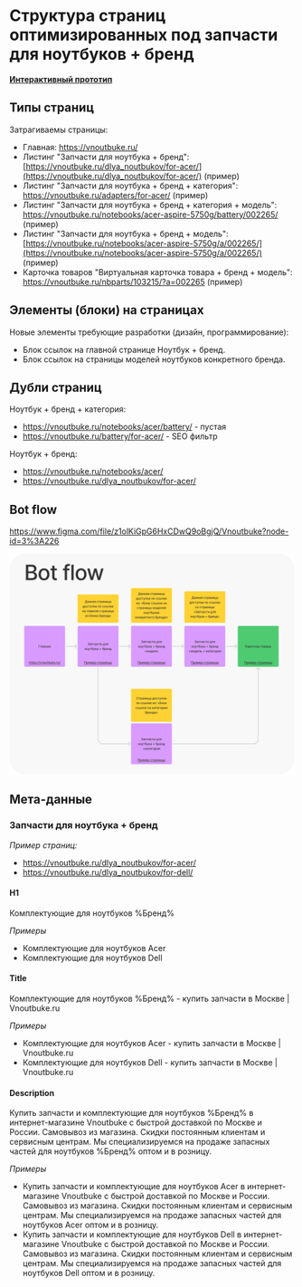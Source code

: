 # Структура страниц оптимизированных под запчасти для ноутбуков + бренд

**[Интерактивный прототип](https://www.figma.com/proto/z4ZuCN4eocm2pPpoqD88No/Vnoutbuke?page-id=0%3A1&node-id=4%3A366&viewport=335%2C48%2C0.12&scaling=min-zoom&starting-point-node-id=2%3A308)**

## Типы страниц

Затрагиваемы страницы:

- Главная: https://vnoutbuke.ru/
- Листинг "Запчасти для ноутбука + бренд": [https://vnoutbuke.ru/dlya_noutbukov/for-acer/](https://vnoutbuke.ru/dlya_noutbukov/for-acer/) (пример)
- Листинг "Запчасти для ноутбука + бренд + категория": https://vnoutbuke.ru/adapters/for-acer/ (пример)
- Листинг "Запчасти для ноутбука + бренд + категория + модель": https://vnoutbuke.ru/notebooks/acer-aspire-5750g/battery/002265/ (пример)
- Листинг "Запчасти для ноутбука + бренд + модель": [https://vnoutbuke.ru/notebooks/acer-aspire-5750g/a/002265/](https://vnoutbuke.ru/notebooks/acer-aspire-5750g/a/002265/) (пример)
- Карточка товаров "Виртуальная карточка товара + бренд + модель": https://vnoutbuke.ru/nbparts/103215/?a=002265 (пример)

## Элементы (блоки) на страницах

Новые элементы требующие разработки (дизайн, программирование):

- Блок ссылок на главной странице Ноутбук + бренд.
- Блок ссылок на страницы моделей ноутбуков конкретного бренда.

## Дубли страниц 

Ноутбук + бренд + категория:

* https://vnoutbuke.ru/notebooks/acer/battery/ - пустая
* https://vnoutbuke.ru/battery/for-acer/ - SEO фильтр

Ноутбук + бренд:

* https://vnoutbuke.ru/notebooks/acer/ 
* https://vnoutbuke.ru/dlya_noutbukov/for-acer/

## Bot flow

https://www.figma.com/file/z1olKiGpG6HxCDwQ9oBgjQ/Vnoutbuke?node-id=3%3A226

![image-20211015165807736](.\img\image-20211015165807736.png)





## Мета-данные

### Запчасти для ноутбука + бренд

*Пример страниц:*

* https://vnoutbuke.ru/dlya_noutbukov/for-acer/
* https://vnoutbuke.ru/dlya_noutbukov/for-dell/

#### H1

Комплектующие для ноутбуков %Бренд% 

*Примеры*

* Комплектующие для ноутбуков Acer
* Комплектующие для ноутбуков Dell

#### Title

Комплектующие для ноутбуков %Бренд% - купить запчасти в Москве | Vnoutbuke.ru

*Примеры*

* Комплектующие для ноутбуков Acer - купить запчасти в Москве | Vnoutbuke.ru
* Комплектующие для ноутбуков Dell - купить запчасти в Москве | Vnoutbuke.ru

#### Description

Купить запчасти и комплектующие для ноутбуков %Бренд% в интернет-магазине Vnoutbuke с быстрой доставкой по Москве и России. Самовывоз из магазина. Скидки постоянным клиентам и сервисным центрам. Мы специализируемся на продаже запасных частей для ноутбуков %Бренд% оптом и в розницу.

*Примеры*

* Купить запчасти и комплектующие для ноутбуков Acer в интернет-магазине Vnoutbuke с быстрой доставкой по Москве и России. Самовывоз из магазина. Скидки постоянным клиентам и сервисным центрам. Мы специализируемся на продаже запасных частей для ноутбуков Acer оптом и в розницу.
* Купить запчасти и комплектующие для ноутбуков Dell в интернет-магазине Vnoutbuke с быстрой доставкой по Москве и России. Самовывоз из магазина. Скидки постоянным клиентам и сервисным центрам. Мы специализируемся на продаже запасных частей для ноутбуков Dell оптом и в розницу.

